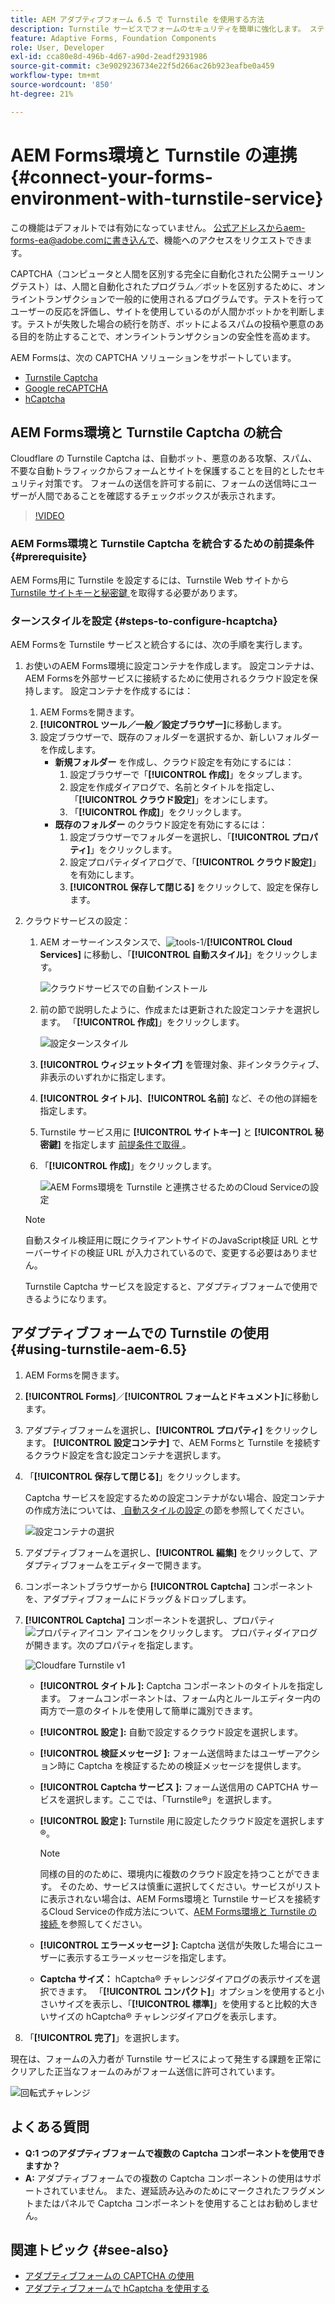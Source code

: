 ```yaml
---
title: AEM アダプティブフォーム 6.5 で Turnstile を使用する方法
description: Turnstile サービスでフォームのセキュリティを簡単に強化します。 ステップバイステップガイドをご用意しております。
feature: Adaptive Forms, Foundation Components
role: User, Developer
exl-id: cca80e8d-496b-4d67-a90d-2eadf2931986
source-git-commit: c3e9029236734e22f5d266ac26b923eafbe0a459
workflow-type: tm+mt
source-wordcount: '850'
ht-degree: 21%

---
```


# AEM Forms環境と Turnstile の連携 {#connect-your-forms-environment-with-turnstile-service}


<span class="preview"> この機能はデフォルトでは有効になっていません。 公式アドレスからaem-forms-ea@adobe.comに書き込んで、機能へのアクセスをリクエストできます。</span>

CAPTCHA（コンピュータと人間を区別する完全に自動化された公開チューリングテスト）は、人間と自動化されたプログラム／ボットを区別するために、オンライントランザクションで一般的に使用されるプログラムです。テストを行ってユーザーの反応を評価し、サイトを使用しているのが人間かボットかを判断します。テストが失敗した場合の続行を防ぎ、ボットによるスパムの投稿や悪意のある目的を防止することで、オンライントランザクションの安全性を高めます。

AEM Formsは、次の CAPTCHA ソリューションをサポートしています。

* [Turnstile Captcha](/help/forms/using/integrate-adaptive-forms-turnstile.md)
* [Google reCAPTCHA](/help/forms/using/captcha-adaptive-forms.md)
* [hCaptcha](/help/forms/using/integrate-adaptive-forms-hcaptcha.md)


<!-- ![Turnstile](assets/Turnstile-challenge.png)-->

## AEM Forms環境と Turnstile Captcha の統合

Cloudflare の Turnstile Captcha は、自動ボット、悪意のある攻撃、スパム、不要な自動トラフィックからフォームとサイトを保護することを目的としたセキュリティ対策です。 フォームの送信を許可する前に、フォームの送信時にユーザーが人間であることを確認するチェックボックスが表示されます。

>[!VIDEO](https://video.tv.adobe.com/v/3440940/)

### AEM Forms環境と Turnstile Captcha を統合するための前提条件 {#prerequisite}

AEM Forms用に Turnstile を設定するには、Turnstile Web サイトから [Turnstile サイトキーと秘密鍵 ](https://developers.cloudflare.com/turnstile/get-started/) を取得する必要があります。

### ターンスタイルを設定 {#steps-to-configure-hcaptcha}

AEM Formsを Turnstile サービスと統合するには、次の手順を実行します。

1. お使いのAEM Forms環境に設定コンテナを作成します。 設定コンテナは、AEM Formsを外部サービスに接続するために使用されるクラウド設定を保持します。 設定コンテナを作成するには：
   1. AEM Formsを開きます。
   1. **[!UICONTROL ツール／一般／設定ブラウザー]**&#x200B;に移動します。
   1. 設定ブラウザーで、既存のフォルダーを選択するか、新しいフォルダーを作成します。
      * **新規フォルダー** を作成し、クラウド設定を有効にするには：
         1. 設定ブラウザーで「**[!UICONTROL 作成]**」をタップします。
         1. 設定を作成ダイアログで、名前とタイトルを指定し、「**[!UICONTROL クラウド設定]**」をオンにします。
         1. 「**[!UICONTROL 作成]**」をクリックします。
      * **既存のフォルダー** のクラウド設定を有効にするには：
         1. 設定ブラウザーでフォルダーを選択し、「**[!UICONTROL プロパティ]**」をクリックします。
         1. 設定プロパティダイアログで、「**[!UICONTROL クラウド設定]**」を有効にします。
         1. **[!UICONTROL 保存して閉じる]** をクリックして、設定を保存します。

1. クラウドサービスの設定：
   1. AEM オーサーインスタンスで、![tools-1](assets/tools-1.png)/**[!UICONTROL Cloud Services]** に移動し、「**[!UICONTROL 自動スタイル]**」をクリックします。

      ![ クラウドサービスでの自動インストール ](assets/turnstile-in-ui.png)
   1. 前の節で説明したように、作成または更新された設定コンテナを選択します。 「**[!UICONTROL 作成]**」をクリックします。

      ![ 設定ターンスタイル ](assets/config-hcaptcha.png)
   1. **[!UICONTROL ウィジェットタイプ]** を管理対象、非インタラクティブ、非表示のいずれかに指定します。
   1. **[!UICONTROL タイトル]**、**[!UICONTROL 名前]** など、その他の詳細を指定します。
   1. Turnstile サービス用に **[!UICONTROL サイトキー]** と **[!UICONTROL 秘密鍵]** を指定します [ 前提条件で取得 ](#prerequisite)。
   1. 「**[!UICONTROL 作成]**」をクリックします。

      ![AEM Forms環境を Turnstile と連携させるためのCloud Serviceの設定 ](assets/config-turntstile.png)

   >[!NOTE]
   > 自動スタイル検証用に既にクライアントサイドのJavaScript検証 URL とサーバーサイドの検証 URL が入力されているので、変更する必要はありません。

   Turnstile Captcha サービスを設定すると、アダプティブフォームで使用できるようになります。

## アダプティブフォームでの Turnstile の使用 {#using-turnstile-aem-6.5}

1. AEM Formsを開きます。
1. **[!UICONTROL Forms]**／**[!UICONTROL フォームとドキュメント]**&#x200B;に移動します。
1. アダプティブフォームを選択し、**[!UICONTROL プロパティ]** をクリックします。 **[!UICONTROL 設定コンテナ]** で、AEM Formsと Turnstile を接続するクラウド設定を含む設定コンテナを選択します。
1. 「**[!UICONTROL 保存して閉じる]**」をクリックします。

   Captcha サービスを設定するための設定コンテナがない場合、設定コンテナの作成方法については、[ 自動スタイルの設定 ](#configure-turnstile-steps-to-configure-hcaptcha) の節を参照してください。

   ![設定コンテナの選択](assets/captcha-properties.png)

1. アダプティブフォームを選択し、**[!UICONTROL 編集]** をクリックして、アダプティブフォームをエディターで開きます。
1. コンポーネントブラウザーから **[!UICONTROL Captcha]** コンポーネントを、アダプティブフォームにドラッグ＆ドロップします。
1. **[!UICONTROL Captcha]** コンポーネントを選択し、プロパティ ![ プロパティアイコン ](assets/configure-icon.svg) アイコンをクリックします。 プロパティダイアログが開きます。次のプロパティを指定します。

   <!--![Turnstile v2](assets/turnstile-settings-v2.png)-->
   ![Cloudfare Turnstile v1](assets/turnstile-setting-v1.png)

   * **[!UICONTROL タイトル &#x200B;]:** Captcha コンポーネントのタイトルを指定します。 フォームコンポーネントは、フォーム内とルールエディター内の両方で一意のタイトルを使用して簡単に識別できます。
   * **[!UICONTROL 設定 &#x200B;]:** 自動で設定するクラウド設定を選択します。
   * **[!UICONTROL 検証メッセージ &#x200B;]:** フォーム送信時またはユーザーアクション時に Captcha を検証するための検証メッセージを提供します。
   * **[!UICONTROL Captcha サービス &#x200B;]:** フォーム送信用の CAPTCHA サービスを選択します。ここでは、「Turnstile®」を選択します。
   * **[!UICONTROL 設定 &#x200B;]:** Turnstile 用に設定したクラウド設定を選択します®。

     >[!NOTE]
     >同様の目的のために、環境内に複数のクラウド設定を持つことができます。 そのため、サービスは慎重に選択してください。サービスがリストに表示されない場合は、AEM Forms環境と Turnstile サービスを接続するCloud Serviceの作成方法について、[AEM Forms環境と Turnstile の接続 ](#connect-your-forms-environment-with-turnstile-service) を参照してください。

   * **[!UICONTROL エラーメッセージ &#x200B;]:** Captcha 送信が失敗した場合にユーザーに表示するエラーメッセージを指定します。
   * **Captcha サイズ：** hCaptcha® チャレンジダイアログの表示サイズを選択できます。 「**[!UICONTROL コンパクト]**」オプションを使用すると小さいサイズを表示し、「**[!UICONTROL 標準]**」を使用すると比較的大きいサイズの hCaptcha® チャレンジダイアログを表示します。

1. 「**[!UICONTROL 完了]**」を選択します。


現在は、フォームの入力者が Turnstile サービスによって発生する課題を正常にクリアした正当なフォームのみがフォーム送信に許可されています。

![ 回転式チャレンジ ](assets/turnstile-challenge.png)


## よくある質問

* **Q:1 つのアダプティブフォームで複数の Captcha コンポーネントを使用できますか？**
* **A:** アダプティブフォームでの複数の Captcha コンポーネントの使用はサポートされていません。 また、遅延読み込みのためにマークされたフラグメントまたはパネルで Captcha コンポーネントを使用することはお勧めしません。

## 関連トピック {#see-also}

* [アダプティブフォームの CAPTCHA の使用](/help/forms/using/captcha-adaptive-forms.md)
* [アダプティブフォームで hCaptcha を使用する](/help/forms/using/integrate-adaptive-forms-hcaptcha.md)
